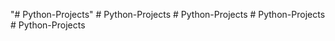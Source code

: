 "# Python-Projects" 
#   P y t h o n - P r o j e c t s  
 #   P y t h o n - P r o j e c t s  
 #   P y t h o n - P r o j e c t s  
 #   P y t h o n - P r o j e c t s  
 